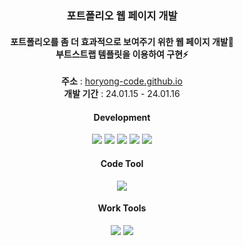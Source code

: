<div align="center">
<h3>포트폴리오 웹 페이지 개발</h3>

<h4>포트폴리오를 좀 더 효과적으로 보여주기 위한 웹 페이지 개발🌱<br>
부트스트랩 템플릿을 이용하여 구현⚡</h4>

<b>주소</b> : <a href="https://horyong-code.github.io" onclick="window.open(this.href); return false;">horyong-code.github.io</a><br>
<b>개발 기간</b> : 24.01.15 - 24.01.16

<!--
<h4>Hello. This is Kang Ho-Ryong</h4>

<h5>I study every day trying to be a better developer.🌱<br>
The purpose of development is to create a web environment that can be easily used by anyone of all ages someday.⚡</h5>
</div>
-->

<h4>Development</h4>
<div>
<img src="https://img.shields.io/badge/JavaScript-F7DF1E?style=flat-square&logo=javascript&logoColor=white"/>&nbsp;<img src="https://img.shields.io/badge/JQuery-0769AD?style=flat-square&logo=jquery&logoColor=white"/>&nbsp;<img src="https://img.shields.io/badge/HTML-E34F26?style=flat-square&logo=html5&logoColor=white"/>&nbsp;<img src="https://img.shields.io/badge/CSS-1572B6?style=flat-square&logo=css3&logoColor=white"/>&nbsp;<img src="https://img.shields.io/badge/BootStrap-7952B3?style=flat-square&logo=bootstrap&logoColor=white"/>
</div>
<h4>Code Tool</h5>
<div>
<img src="https://img.shields.io/badge/VSCode-007ACC?style=flat-square&logo=visualstudiocode&logoColor=white"/>
</div>
<h4>Work Tools</h4>
<div>
<img src="https://img.shields.io/badge/Github-181717?style=flat-square&logo=github&logoColor=white"/>&nbsp;<img src="https://img.shields.io/badge/Sourcetree-0052CC?style=flat-square&logo=sourcetree&logoColor=white"/>
</div>

<!--
**KKANGII/KKANGII** is a ✨ _special_ ✨ repository because its `README.md` (this file) appears on your GitHub profile.

Here are some ideas to get you started:

- 🔭 I’m currently working on ...
- 🌱 I’m currently learning ...
- 👯 I’m looking to collaborate on ...
- 🤔 I’m looking for help with ...
- 💬 Ask me about ...
- 📫 How to reach me: ...
- 😄 Pronouns: ...
- ⚡ Fun fact: ...
-->
